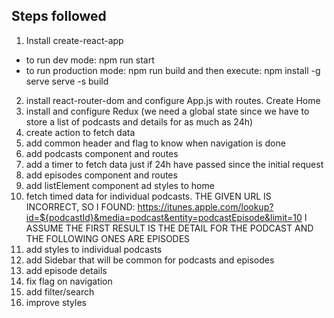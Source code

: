 ## Steps followed
1) Install create-react-app
- to run dev mode: 
        npm run start
- to run production mode: npm run build and then execute: 
        npm install -g serve
        serve -s build

2) install react-router-dom and configure App.js with routes. Create Home
3) install and configure Redux (we need a global state since we have to store a list of podcasts and details for as much as 24h)
4) create action to fetch data
5) add common header and flag to know when navigation is done
6) add podcasts component and routes
7) add a timer to fetch data just if 24h have passed since the initial request
8) add episodes component and routes
9) add listElement component ad styles to home
10) fetch timed data for individual podcasts. THE GIVEN URL IS INCORRECT, SO I FOUND:
https://itunes.apple.com/lookup?id=${podcastId}&media=podcast&entity=podcastEpisode&limit=10
I ASSUME THE FIRST RESULT IS THE DETAIL FOR THE PODCAST AND THE FOLLOWING ONES ARE EPISODES
11) add styles to individual podcasts
12) add Sidebar that will be common for podcasts and episodes
13) add episode details
14) fix flag on navigation
15) add filter/search
16) improve styles